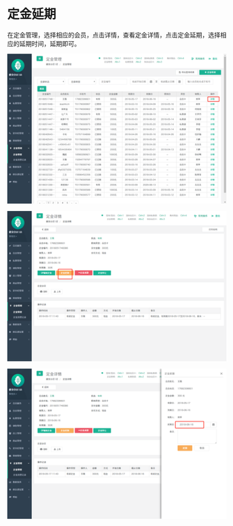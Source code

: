 # 定金延期

在定金管理，选择相应的会员，点击详情，查看定金详情，点击定金延期，选择相应的延期时间，延期即可。

![](../.gitbook/assets/1.png)

![](../.gitbook/assets/2png%20%281%29.png)

![](../.gitbook/assets/3%20%283%29.png)

